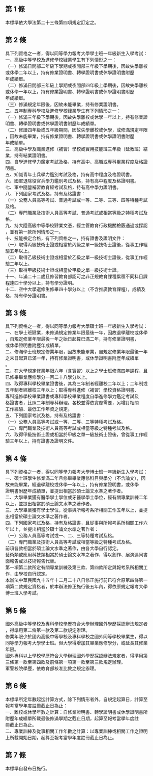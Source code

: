 第 1 條
-------
本標準依大學法第二十三條第四項規定訂定之。

第 2 條
-------
具下列資格之一者，得以同等學力報考大學學士班一年級新生入學考試：  
一、高級中等學校及進修學校肄業學生有下列情形之一：  
（一）修滿日間部二年級下學期或夜間部三年級下學期後，因故失學離校  
      或休學二年以上，持有修業證明書、轉學證明書或休學證明書附歷  
      年成績單。  
（二）修滿日間部三年級上學期或夜間部四年級上學期後，因故失學離校  
      或休學一年以上，持有修業證明書、轉學證明書或休學證明書附歷  
      年成績單。  
（三）修滿規定年限後，因故未能畢業，持有修業證明書。  
二、五年制專科學校及進修學校肄業學生有下列情形之一：  
（一）修滿三年級下學期後，因故失學離校或休學一年以上，持有修業證  
      明書、轉學證明書或休學證明書附歷年成績單。  
（二）修讀四年級或五年級期間，因故失學離校或休學，或修滿規定年限  
      ，因故未能畢業，持有修業證明書、轉學證明書或休學證明書附歷  
      年成績單。  
三、高級中學及職業進修（補習）學校或實用技能班三年級（延教班）結  
    業，持有結業證明書。  
四、自學進修學力鑑定考試及格，持有高中、高職或專科畢業程度及格證  
    明書。  
五、知識青年士兵學力鑑別考試及格，持有高中程度及格證明書。  
六、國軍退除役官兵學力鑑別考試及格，持有高中程度及格證明書。  
七、軍中隨營補習教育經考試及格，持有高中學力證明書。  
八、下列國家考試及格，持有及格證書：  
（一）公務人員高等考試、普通考試或一等、二等、三等、四等特種考試  
      及格。  
（二）專門職業及技術人員高等考試、普通考試或相當等級之特種考試及  
      格。  
九、持大陸高級中等學校肄業文憑，經主管教育行政機關檢覈通過或採認  
    ，並有第一款所列情形之一。  
十、技能檢定合格，有下列資格之一，持有證書及證明文件：  
（一）取得丙級技術士證或相當於丙級之單一級技術士證後，從事工作經  
      驗五年以上。  
（二）取得乙級技術士證或相當於乙級之單一級技術士證後，從事工作經  
      驗二年以上。  
（三）取得甲級技術士證或相當於甲級之單一級技術士證。  
十一、年滿二十二歲且修習教育部認可之非正規教育課程累積不同科目課  
      程達四十學分以上，持有學分證明。  
十二、空中大學選修生修畢四十學分以上（不含推廣教育課程），成績及  
      格，持有學分證明書。

第 3 條
-------
具下列資格之一者，得以同等學力報考大學碩士班一年級新生入學考試：  
一、在學士班肄業，未修滿規定修業年限最後一年，因故退學離校或休學  
    ，自規定修業年限最後一年之始日起算已滿二年，持有修業證明書，  
    或休學證明書附歷年成績單。  
二、修滿學士班規定修業年限，因故未能畢業，自規定修業年限最後一年  
    之末日起算已滿一年，持有修業證明書，或休學證明書附歷年成績單  
    。  
三、在大學規定修業年限六年（含實習）以上之學士班修滿四年課程，且  
    已修畢畢業應修學分一百二十八學分以上。  
四、取得專科學校畢業證書後，其為三年制者經離校二年以上；二年制或  
    五年制者經離校三年以上；取得專科進修（補習）學校資格證明書、  
    專科進修學校畢業證書或專科學校畢業程度自學進修學力鑑定考試及  
    格證書者，比照二年制專科辦理。各校並得依實際需要，另增訂相關  
    工作經驗、最低工作年資之規定。  
五、下列國家考試及格，持有及格證書：  
（一）公務人員高等考試或一等、二等、三等特種考試及格。  
（二）專門職業及技術人員高等考試或相當等級之特種考試及格。  
六、取得甲級技術士證或相當於甲級之單一級技術士證後，曾從事工作經  
    驗三年以上，持有證書及證明文件。

第 4 條
-------
具下列資格之一者，得以同等學力報考大學博士班一年級新生入學考試：  
一、碩士班學生修業滿二年且修畢畢業應修科目與學分（不含論文），因  
    故未能畢業，經退學離校或休學一年以上，持有修業證明書，或休學  
    證明書附歷年成績單，並提出相當於碩士論文水準之著作者。  
二、大學畢業獲有醫學學士學位或牙醫學學士學位，經有關專業訓練二年  
    以上，並提出相當於碩士論文水準之著作者。  
三、大學畢業獲有學士學位，從事與所報考系所相關工作五年以上，並提  
    出相當於碩士論文水準之著作者。  
四、下列國家考試及格，持有及格證書，且從事與所報考系所相關工作六  
    年以上，並提出相當於碩士論文水準之著作者：  
（一）公務人員高等考試或一、二、三等特種考試及格。   
（二）專門職業及技術人員高等考試或相當等級之特種考試及格。  
前項各款相當於碩士論文水準之著作，由各大學自行認定。  
藝術類或應用科技類相當於碩士論文水準之著作，得以創作、展演連同書  
面報告或以技術報告代替。  
第一項第二款所定有關專業訓練及第三款、第四款所定與報考系所相關工  
作，由學校自行認定。  
本辦法中華民國九十五年十二月二十八日修正施行前已符合原第四條第一  
項第二款規定資格者，於本辦法修正施行後五年內，得依原規定報考大學  
博士班入學考試。

第 5 條
-------
國外高級中等學校及專科學校學歷符合大學辦理國外學歷採認辦法規定者  
，得準用第二條第一款及第二款規定辦理。  
修業年限少於國內高級中等學校及專科學校之國外同等學校畢業生，得以  
同等學力報考大學學士班。但大學得增加其畢業應修學分，或延長其修業  
年限。  
國外專科以上學校學歷符合大學辦理國外學歷採認辦法規定者，得準用第  
三條第一款至第四款及前條第一項第一款至第三款規定辦理。  
軍警校院學歷，依教育部核准比敘之規定辦理。

第 6 條
-------
本標準所定年數起迄計算方式，除下列情形者外，自規定起算日，計算至  
報考當學年度註冊截止日為止：  
一、離校或休學年數之計算：自修業證明書、轉學證明書或休學證明書所  
    附歷年成績單所載最後修滿學期之截止日期，起算至報考當學年度註  
    冊截止日為止。  
二、專業訓練及從事相關工作年數之計算：以專業訓練或相關工作之證明  
    上所載開始日期，起算至報考當學年度註冊截止日為止。

第 7 條
-------
本標準自發布日施行。

